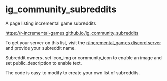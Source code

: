 # ig_community_subreddits

A page listing incremental game subreddits

https://r-incremental-games.github.io/ig_community_subreddits

To get your server on this list, visit the [r/incremental_games discord server](https://discord.gg/pC9RY5B) and provide your subreddit name.

Subreddit owners, set icon_img or community_icon to enable an image and set public_description to enable text.

The code is easy to modify to create your own list of subreddits.
